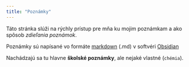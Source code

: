 ```yaml
---
title: "Poznámky"
---
```


Táto stránka slúži na rýchly prístup pre mňa ku mojim poznámkam a ako spôsob *zdieľania poznámok*.

Poznámky sú napísané vo formáte [markdown](https://en.wikipedia.org/wiki/Markdown) (.md) v softvéri [Obsidian](https://obsidian.md/)

Nachádzajú sa tu hlavne **školské poznámky**, ale nejaké vlastné (`chémia`).